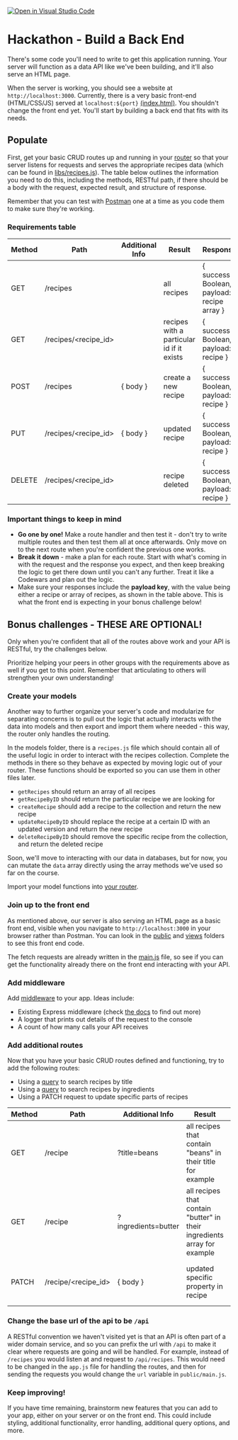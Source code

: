 [![Open in Visual Studio Code](https://classroom.github.com/assets/open-in-vscode-c66648af7eb3fe8bc4f294546bfd86ef473780cde1dea487d3c4ff354943c9ae.svg)](https://classroom.github.com/online_ide?assignment_repo_id=7889863&assignment_repo_type=AssignmentRepo)
# Hackathon - Build a Back End

There's some code you'll need to write to get this application running. Your server will function as a data API like we've been building, and it'll also serve an HTML page.

When the server is working, you should see a website at `http://localhost:3000`. Currently, there is a very basic front-end (HTML/CSS/JS) served at `localhost:${port}` [(index.html)](./views/index.html). You shouldn't change the front end yet. You'll start by building a back end that fits with its needs.

## Populate

First, get your basic CRUD routes up and running in your [router](router/recipes.js) so that your server listens for requests and serves the appropriate recipes data (which can be found in [libs/recipes.js](libs/recipes.js)). The table below outlines the information you need to do this, including the methods, RESTful path, if there should be a body with the request, expected result, and structure of response.

Remember that you can test with [Postman](https://learning.postman.com/docs/getting-started/sending-the-first-request/) one at a time as you code them to make sure they're working.

### Requirements table

| Method | Path                 | Additional Info | Result                                    | Response                                    |
| ------ | -------------------- | --------------- | ----------------------------------------- | ------------------------------------------- |
| GET    | /recipes             |                 | all recipes                               | { success: Boolean, payload: recipe array } |
| GET    | /recipes/<recipe_id> |                 | recipes with a particular id if it exists | { success: Boolean, payload: recipe }       |
| POST   | /recipes             | { body }        | create a new recipe                       | { success: Boolean, payload: recipe }       |
| PUT    | /recipes/<recipe_id> | { body }        | updated recipe                            | { success: Boolean, payload: recipe }       |
| DELETE | /recipes/<recipe_id> |                 | recipe deleted                            | { success: Boolean, payload: recipe }       |

### Important things to keep in mind

- **Go one by one!** Make a route handler and then test it - don't try to write multiple routes and then test them all at once afterwards. Only move on to the next route when you're confident the previous one works.
- **Break it down** - make a plan for each route. Start with what's coming in with the request and the response you expect, and then keep breaking the logic to get there down until you can't any further. Treat it like a Codewars and plan out the logic.
- Make sure your responses include the **payload key**, with the value being either a recipe or array of recipes, as shown in the table above. This is what the front end is expecting in your bonus challenge below!

## Bonus challenges - THESE ARE OPTIONAL!

Only when you're confident that all of the routes above work and your API is RESTful, try the challenges below.

Prioritize helping your peers in other groups with the requirements above as well if you get to this point. Remember that articulating to others will strengthen your own understanding!

### Create your models

Another way to further organize your server's code and modularize for separating concerns is to pull out the logic that actually interacts with the data into models and then export and import them where needed - this way, the router only handles the routing.

In the models folder, there is a `recipes.js` file which should contain all of the useful logic in order to interact with the recipes collection. Complete the methods in there so they behave as expected by moving logic out of your router. These functions should be exported so you can use them in other files later.

- `getRecipes` should return an array of all recipes
- `getRecipeByID` should return the particular recipe we are looking for
- `createRecipe` should add a recipe to the collection and return the new recipe
- `updateRecipeByID` should replace the recipe at a certain ID with an updated version and return the new recipe
- `deleteRecipeByID` should remove the specific recipe from the collection, and return the deleted recipe

Soon, we'll move to interacting with our data in databases, but for now, you can mutate the `data` array directly using the array methods we've used so far on the course.

Import your model functions into [your router](routes/recipes.js).

### Join up to the front end

As mentioned above, our server is also serving an HTML page as a basic front end, visible when you navigate to `http://localhost:3000` in your browser rather than Postman. You can look in the [public](./public/) and [views](./views) folders to see this front end code.

The fetch requests are already written in the [main.js](public/main.js) file, so see if you can get the functionality already there on the front end interacting with your API.

### Add middleware

Add [middleware](https://expressjs.com/en/guide/using-middleware.html) to your app. Ideas include:

- Existing Express middleware (check [the docs](https://expressjs.com/en/resources/middleware.html) to find out more)
- A logger that prints out details of the request to the console
- A count of how many calls your API receives

### Add additional routes

Now that you have your basic CRUD routes defined and functioning, try to add the following routes:

- Using a [query](https://masteringjs.io/tutorials/express/query-parameters) to search recipes by title
- Using a [query](https://masteringjs.io/tutorials/express/query-parameters) to search recipes by ingredients
- Using a PATCH request to update specific parts of recipes

| Method | Path                | Additional Info     | Result                                                                   | Response                                    |
| ------ | ------------------- | ------------------- | ------------------------------------------------------------------------ | ------------------------------------------- |
| GET    | /recipe             | ?title=beans        | all recipes that contain "beans" in their title for example              | { success: Boolean, payload: recipe array } |
| GET    | /recipe             | ?ingredients=butter | all recipes that contain "butter" in their ingredients array for example | { success: Boolean, payload: recipe array } |
| PATCH  | /recipe/<recipe_id> | { body }            | updated specific property in recipe                                      | { success: Boolean, payload: recipe }       |

### Change the base url of the api to be `/api`

A RESTful convention we haven't visited yet is that an API is often part of a wider domain service, and so you can prefix the url with `/api` to make it clear where requests are going and will be handled. For example, instead of `/recipes` you would listen at and request to `/api/recipes`. This would need to be changed in the `app.js` file for handling the routes, and then for sending the requests you would change the `url` variable in `public/main.js`.

### Keep improving!

If you have time remaining, brainstorm new features that you can add to your app, either on your server or on the front end. This could include styling, additional functionality, error handling, additional query options, and more.
